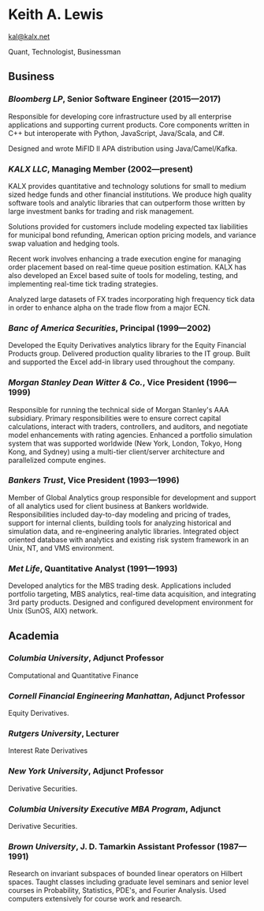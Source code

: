 # Keith A. Lewis
[kal@kalx.net](mailto:kal@kal.net)

Quant, Technologist, Businessman 

## Business

### _Bloomberg LP_, Senior Software Engineer (2015&mdash;2017)

Responsible for developing core infrastructure used by all enterprise
applications and supporting current products. Core components written
in C++ but interoperate with Python, JavaScript, Java/Scala, and C#.

Designed and wrote MiFID II APA distribution using Java/Camel/Kafka.

### _KALX LLC_, Managing Member (2002&mdash;present)

KALX provides quantitative and technology solutions for small to medium
sized hedge funds and other financial institutions.  We produce high
quality software tools and analytic libraries that can outperform those
written by large investment banks for trading and risk management.

Solutions provided for customers include modeling expected tax
liabilities for municipal bond refunding, American option pricing
models, and variance swap valuation and hedging tools.

Recent work involves enhancing a trade execution engine for managing
order placement based on real-time queue position estimation. KALX
has also developed an Excel based suite of tools for modeling,
testing, and implementing real-time tick trading strategies.

Analyzed large datasets of FX trades incorporating high frequency tick
data in order to enhance alpha on the trade flow from a major ECN.

### _Banc of America Securities_, Principal (1999&mdash;2002)

Developed the Equity Derivatives analytics library for the Equity
Financial Products group. Delivered production quality libraries to the
IT group.  Built and supported the Excel add-in library used throughout
the company.

### _Morgan Stanley Dean Witter &amp; Co._, Vice President (1996&mdash;1999)

Responsible for running the technical side of Morgan Stanley's AAA
subsidiary. Primary responsibilities were to ensure correct capital
calculations, interact with traders, controllers, and auditors, and
negotiate model enhancements with rating agencies. Enhanced a portfolio
simulation system that was supported worldwide (New York, London, Tokyo,
Hong Kong, and Sydney) using a multi-tier client/server architecture
and parallelized compute engines.

### _Bankers Trust_, Vice President (1993&mdash;1996)

Member of Global Analytics group responsible for development and
support of all analytics used for client business at Bankers
worldwide.  Responsibilities included day-to-day modeling and
pricing of trades, support for internal clients, building tools
for analyzing historical and simulation data, and re-engineering
analytic libraries.  Integrated object oriented database with
analytics and existing risk system framework in an Unix, NT, and
VMS environment.

### _Met Life_, Quantitative Analyst (1991&mdash;1993)

Developed analytics for the MBS trading desk. Applications included
portfolio targeting, MBS analytics, real-time data acquisition, and
integrating 3rd party products. Designed and configured
development environment for Unix (SunOS, AIX) network. 

## Academia

### _Columbia University_, Adjunct Professor 

Computational and Quantitative Finance

### _Cornell Financial Engineering Manhattan_, Adjunct Professor

Equity Derivatives.

### _Rutgers University_, Lecturer

Interest Rate Derivatives

### _New York University_, Adjunct Professor

Derivative Securities.

### _Columbia University Executive MBA Program_, Adjunct

Derivative Securities.

### _Brown University_, J. D. Tamarkin Assistant Professor (1987&mdash;1991)

Research on invariant subspaces of bounded linear operators on Hilbert
spaces. Taught classes including graduate level seminars and senior
level courses in Probability, Statistics, PDE's, and Fourier Analysis.
Used computers extensively for course work and research. 
